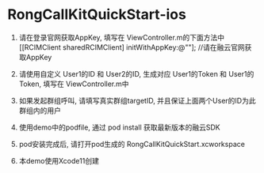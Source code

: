 # RongCallKitQuickStart-ios

1. 请在登录官网获取AppKey, 填写在 ViewController.m的下面方法中
    [[RCIMClient sharedRCIMClient] initWithAppKey:@""]; //请在融云官网获取AppKey
    
2. 请使用自定义 User1的ID 和 User2的ID, 生成对应 User1的Token 和 User1的Token, 填写在 ViewController.m中

3. 如果发起群组呼叫, 请填写真实群组targetID, 并且保证上面两个User的ID为此群组内的用户

4. 使用demo中的podfile, 通过 pod install 获取最新版本的融云SDK

5. pod安装完成后, 请打开pod生成的 RongCallKitQuickStart.xcworkspace 

6. 本demo使用Xcode11创建

